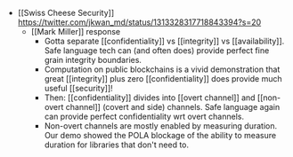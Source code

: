 - [[Swiss Cheese Security]] https://twitter.com/jkwan_md/status/1313328317718843394?s=20
    - [[Mark Miller]] response
        - Gotta separate [[confidentiality]] vs [[integrity]] vs [[availability]]. Safe language tech can (and often does) provide perfect fine grain integrity boundaries.
        - Computation on public blockchains is a vivid demonstration that great [[integrity]] plus zero [[confidentiality]] does provide much useful [[security]]!
        - Then: [[confidentiality]] divides into [[overt channel]] and [[non-overt channel]] (covert and side) channels. Safe language again can provide perfect confidentiality wrt overt channels.
        - Non-overt channels are mostly enabled by measuring duration. Our demo showed the POLA blockage of the ability to measure duration for libraries that don't need to.
